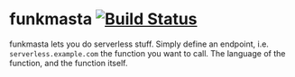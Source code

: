 # funkmasta [![Build Status](https://travis-ci.org/pdxjohnny/funkmasta.svg?branch=master)](https://travis-ci.org/pdxjohnny/funkmasta)

funkmasta lets you do serverless stuff. Simply define an endpoint, i.e.
`serverless.example.com` the function you want to call. The language of the
function, and the function itself.
